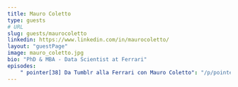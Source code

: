 ```yaml
---
title: Mauro Coletto
type: guests
# URL
slug: guests/maurocoletto
linkedin: https://www.linkedin.com/in/maurocoletto/
layout: "guestPage"
image: mauro_coletto.jpg
bio: "PhD & MBA - Data Scientist at Ferrari"
episodes: 
    " pointer[38] Da Tumblr alla Ferrari con Mauro Coletto": "/p/pointer38-da-tumblr-alla-ferrari-con-mauro-coletto/"
---
```


